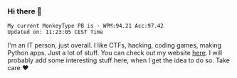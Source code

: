 ### Hi there 👋
<!-- PB START -->
```
My current MonkeyType PB is - WPM:94.21 Acc:97.42
Updated on: 11:23:05 CEST Time
```
<!-- PB END -->
I'm an IT person, just overall. I like CTFs, hacking, coding games, making Python apps. Just a lot of stuff.
You can check out my website [here](https://skill3472.github.io/).
I will probably add some interesting stuff here, when I get the idea to do so. Take care ❤️
